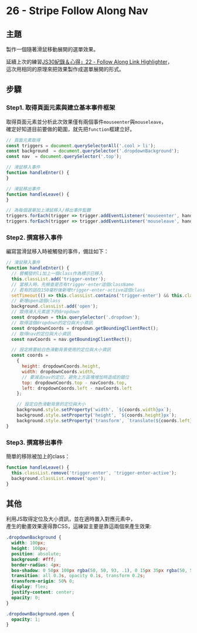 # 26 - Stripe Follow Along Nav

## **主題**
製作一個隨著滑鼠移動展開的選單效果。

延續上次的練習[JS30紀錄＆心得」22 - Follow Along Link Highlighter](https://guahsu.io/2017/10/JavaScript30-22-Follow-Along-Link-Highlighter/)，  
這次用相同的原理來把效果製作成選單展開的形式。

## **步驟**
### Step1. 取得頁面元素與建立基本事件框架
取得頁面元素並分析此次效果僅有兩個事件`mouseenter`與`mouseleave`，  
確定好知道目前要做的範圍，就先把`function`框建立好。
```javascript
// 頁面元素取得
const triggers = document.querySelectorAll('.cool > li');
const background  = document.querySelector('.dropdownBackground');
const nav  = document.querySelector('.top');

// 滑鼠移入事件
function handleEnter() {
}

// 滑鼠移出事件
function handleLeave() {
}

// 為每個選單加上滑鼠移入/移出事件監聽
triggers.forEach(trigger => trigger.addEventListener('mouseenter', handleEnter));
triggers.forEach(trigger => trigger.addEventListener('mouseleave', handleLeave));
```

### Step2. 撰寫移入事件
編寫當滑鼠移入時被觸發的事件，備註如下：
```javascript
// 滑鼠移入事件
function handleEnter() {
  // 替觸發的li加上一個class作為標示已移入
  this.classList.add('trigger-enter');
  // 當移入時，先檢查是否有trigger-enter這個className
  // 若有的話在150毫秒後新增trigger-enter-active這個class
  setTimeout(() => this.classList.contains('trigger-enter') && this.classList.add('trigger-enter-active'), 150);
  // 新增open這個class
  background.classList.add('open');
  // 取得滑入元素底下的dropdown
  const dropdown = this.querySelector('.dropdown');
  // 取得這個dropdown的定位與大小資訊
  const dropdownCoords = dropdown.getBoundingClientRect();
  // 取得nav的定位與大小資訊
  const navCoords = nav.getBoundingClientRect();

  // 設定將要給白色滑動背景使用的定位與大小資訊
  const coords =
    {
      height: dropdownCoords.height,
      width: dropdownCoords.width,
      // 要減去nav的定位，避免上方區塊增加時造成的錯位
      top: dropdownCoords.top - navCoords.top,
      left: dropdownCoords.left - navCoords.left
    };

    // 設定白色滑動背景的定位與大小
    background.style.setProperty('width', `${coords.width}px`);
    background.style.setProperty('height', `${coords.height}px`);
    background.style.setProperty('transform', `translate(${coords.left}px, ${coords.top}px)`);
}
  ```

### Step3. 撰寫移出事件
簡單的移除被加上的class：
```javascript
function handleLeave() {
  this.classList.remove('trigger-enter', 'trigger-enter-active');
  background.classList.remove('open');
}
```

## 其他
利用JS取得定位及大小資訊，並在適時置入對應元素中，  
產生的動畫效果還得靠CSS，這練習主要是靠這兩個來產生效果:
```css
.dropdownBackground {
  width: 100px;
  height: 100px;
  position: absolute;
  background: #fff;
  border-radius: 4px;
  box-shadow: 0 50px 100px rgba(50, 50, 93, .1), 0 15px 35px rgba(50, 50, 93, .15), 0 5px 15px rgba(0, 0, 0, .1);
  transition: all 0.3s, opacity 0.1s, transform 0.2s;
  transform-origin: 50% 0;
  display: flex;
  justify-content: center;
  opacity: 0;
}

.dropdownBackground.open {
  opacity: 1;
}
```